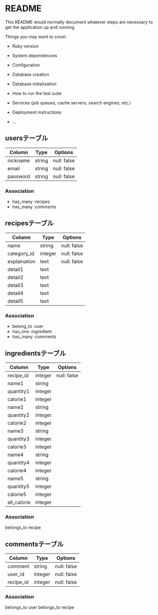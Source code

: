 # README

This README would normally document whatever steps are necessary to get the
application up and running.

Things you may want to cover:

* Ruby version

* System dependencies

* Configuration

* Database creation

* Database initialization

* How to run the test suite

* Services (job queues, cache servers, search engines, etc.)

* Deployment instructions

* ...

## usersテーブル

| Column     | Type       | Options                        |
| ------     | ---------- | ------------------------------ |
| nickname   | string     | null: false                    |
| email       | string     | null: false                    |
| password   | string     | null: false                    |

### Association

- has_many :recipes
- has_many :comments

## recipesテーブル

| Column         | Type       | Options                        |
| -------------  | ---------- | ------------------------------ |
| name           | string     | null: false                    |
| category_id    | integer    | null: false                    |
| explaination   | text    | null: false                    |
| detail1        | text     |                                |
| detail2        | text     |                                |
| detail3        | text     |                                |
| detail4        | text     |                                |
| detail5        | text     |                                |

### Association

- belong_to :user
- has_one :ingredient
- has_many :comments

## ingredientsテーブル

| Column         | Type        | Options                        |
| -------------  | ----------  | ------------------------------ |
| recipe_id      | integer     | null: false                    |
| name1          | string      |                                |
| quantity1      | integer     |                                |
| calorie1       | integer     |                                |
| name2          | string      |                                |
| quantity2      | integer     |                                |
| calorie2       | integer     |                                |
| name3          | string      |                                |
| quantity3      | integer     |                                |
| calorie3       | integer     |                                |
| name4          | string      |                                |
| quantity4      | integer     |                                |
| calorie4       | integer     |                                |
| name5          | string      |                                |
| quantity5      | integer     |                                |
| calorie5       | integer     |                                |
| all_calorie    | integer     |                                |

### Association

belongs_to recipe

## commentsテーブル

| Column     | Type       | Options                        |
| ------     | ---------- | ------------------------------ |
| comment    | string     | null: false                    |
| user_id    | integer    | null: false                    |
| recipe_id  | integer    | null: false                    |

### Association

belongs_to user
belongs_to recipe
